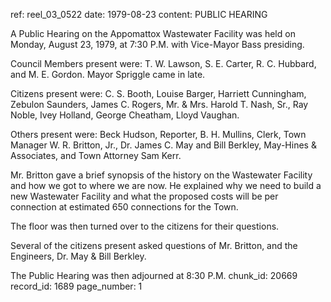 ref: reel_03_0522
date: 1979-08-23
content: PUBLIC HEARING

A Public Hearing on the Appomattox Wastewater Facility was held on Monday, August 23, 1979, at 7:30 P.M. with Vice-Mayor Bass presiding.

Council Members present were: T. W. Lawson, S. E. Carter, R. C. Hubbard, and M. E. Gordon. Mayor Spriggle came in late.

Citizens present were: C. S. Booth, Louise Barger, Harriett Cunningham, Zebulon Saunders, James C. Rogers, Mr. & Mrs. Harold T. Nash, Sr., Ray Noble, Ivey Holland, George Cheatham, Lloyd Vaughan.

Others present were: Beck Hudson, Reporter, B. H. Mullins, Clerk, Town Manager W. R. Britton, Jr., Dr. James C. May and Bill Berkley, May-Hines & Associates, and Town Attorney Sam Kerr.

Mr. Britton gave a brief synopsis of the history on the Wastewater Facility and how we got to where we are now. He explained why we need to build a new Wastewater Facility and what the proposed costs will be per connection at estimated 650 connections for the Town.

The floor was then turned over to the citizens for their questions.

Several of the citizens present asked questions of Mr. Britton, and the Engineers, Dr. May & Bill Berkley.

The Public Hearing was then adjourned at 8:30 P.M.
chunk_id: 20669
record_id: 1689
page_number: 1

